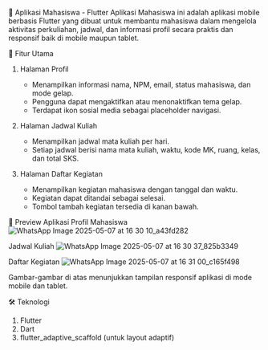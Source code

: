 📱 Aplikasi Mahasiswa - Flutter
Aplikasi Mahasiswa ini adalah aplikasi mobile berbasis Flutter yang dibuat untuk membantu mahasiswa dalam mengelola aktivitas perkuliahan, jadwal, dan informasi profil secara praktis dan responsif baik di mobile maupun tablet.

🚀 Fitur Utama
1. Halaman Profil
   - Menampilkan informasi nama, NPM, email, status mahasiswa, dan mode gelap.
   - Pengguna dapat mengaktifkan atau menonaktifkan tema gelap.
   - Terdapat ikon sosial media sebagai placeholder navigasi.

2. Halaman Jadwal Kuliah
   - Menampilkan jadwal mata kuliah per hari.
   - Setiap jadwal berisi nama mata kuliah, waktu, kode MK, ruang, kelas, dan total SKS.

3. Halaman Daftar Kegiatan
   - Menampilkan kegiatan mahasiswa dengan tanggal dan waktu.
   - Kegiatan dapat ditandai sebagai selesai.
   - Tombol tambah kegiatan tersedia di kanan bawah.

📸 Preview Aplikasi
Profil Mahasiswa 
![WhatsApp Image 2025-05-07 at 16 30 10_a43fd282](https://github.com/user-attachments/assets/ca391286-e059-4ce3-8102-0db81131fc3b)

Jadwal Kuliah
![WhatsApp Image 2025-05-07 at 16 30 37_825b3349](https://github.com/user-attachments/assets/9e33247a-1258-4fa2-8b5c-e5ff81915c6d)

Daftar Kegiatan
![WhatsApp Image 2025-05-07 at 16 31 00_c165f498](https://github.com/user-attachments/assets/697748ea-be5b-4162-be1a-ad3cf58401b1)


Gambar-gambar di atas menunjukkan tampilan responsif aplikasi di mode mobile dan tablet.

🛠 Teknologi
1. Flutter
2. Dart
3. flutter_adaptive_scaffold (untuk layout adaptif)
